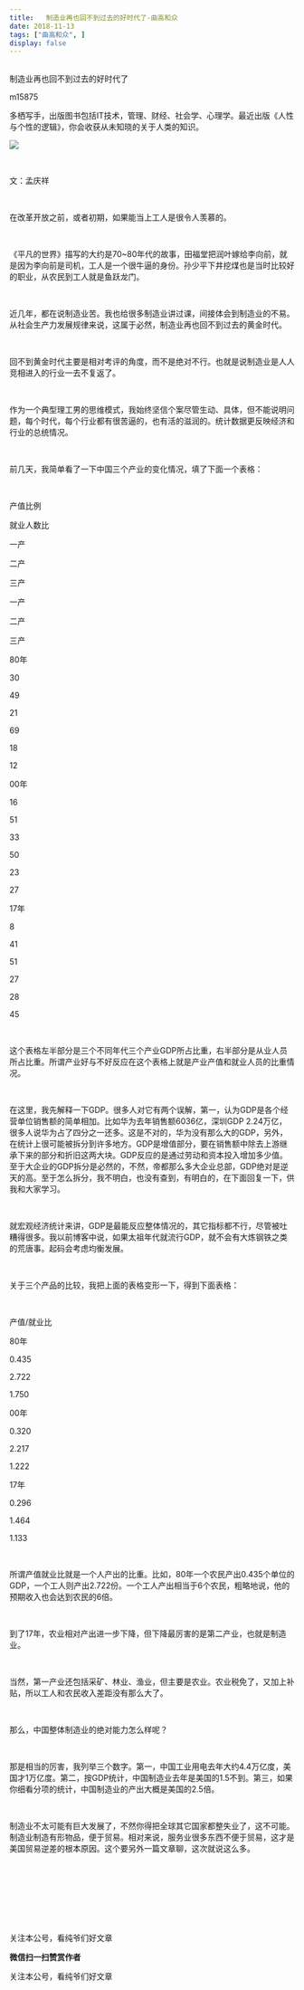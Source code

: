 ```yaml
---
title:   制造业再也回不到过去的好时代了-曲高和众
date: 2018-11-13
tags: ["曲高和众", ]
display: false
---
```



## 



制造业再也回不到过去的好时代了




m15875




多栖写手，出版图书包括IT技术，管理、财经、社会学、心理学。最近出版《人性与个性的逻辑》，你会收获从未知晓的关于人类的知识。


<img class="" data-ratio="1" src="https://mmbiz.qpic.cn/mmbiz/fxGMiaL5Zj1gQ8kf6af6WViaEwj9X2XXtKrBlfumMtX8CAomY2k3JRV71BKacA9VobQTjVicUSLvfnVSiaztp0hnpQ/640?wx_fmt=gif" data-type="gif" data-w="174" style=""/>

&nbsp;

文：孟庆祥

&nbsp;

在改革开放之前，或者初期，如果能当上工人是很令人羡慕的。

&nbsp;

《平凡的世界》描写的大约是70~80年代的故事，田福堂把润叶嫁给李向前，就是因为李向前是司机，工人是一个很牛逼的身份。孙少平下井挖煤也是当时比较好的职业，从农民到工人就是鱼跃龙门。

&nbsp;

近几年，都在说制造业苦。我也给很多制造业讲过课，间接体会到制造业的不易。从社会生产力发展规律来说，这属于必然，制造业再也回不到过去的黄金时代。

&nbsp;

回不到黄金时代主要是相对考评的角度，而不是绝对不行。也就是说制造业是人人竞相进入的行业一去不复返了。

&nbsp;

作为一个典型理工男的思维模式，我始终坚信个案尽管生动、具体，但不能说明问题，每个时代，每个行业都有很苦逼的，也有活的滋润的。统计数据更反映经济和行业的总统情况。

&nbsp;

前几天，我简单看了一下中国三个产业的变化情况，填了下面一个表格：

&nbsp;

产值比例

就业人数比

一产

二产

三产

一产

二产

三产

80年

30

49

21

69

18

12

00年

16

51

33

50

23

27

17年

8

41

51

27

28

45

&nbsp;

这个表格左半部分是三个不同年代三个产业GDP所占比重，右半部分是从业人员所占比重。所谓产业好与不好反应在这个表格上就是产业产值和就业人员的比重情况。

&nbsp;

在这里，我先解释一下GDP。很多人对它有两个误解，第一，认为GDP是各个经营单位销售额的简单相加。比如华为去年销售额6036亿，深圳GDP 2.24万亿，很多人说华为占了四分之一还多。这是不对的，华为没有那么大的GDP，另外，在统计上很可能被拆分到许多地方。GDP是增值部分，要在销售额中除去上游继承下来的部分和折旧这两大块。GDP反应的是通过劳动和资本投入增加多少值。至于大企业的GDP拆分是必然的，不然，帝都那么多大企业总部，GDP绝对是逆天的高。至于怎么拆分，我不明白，也没有查到，有明白的，在下面回复一下，供我和大家学习。

&nbsp;

就宏观经济统计来讲，GDP是最能反应整体情况的，其它指标都不行，尽管被吐糟得很多。我以前博客中说，如果太祖年代就流行GDP，就不会有大炼钢铁之类的荒唐事。起码会考虑均衡发展。

&nbsp;

关于三个产品的比较，我把上面的表格变形一下，得到下面表格：

&nbsp;

产值/就业比

80年

0.435 

2.722 

1.750 

00年

0.320 

2.217 

1.222 

17年

0.296 

1.464 

1.133 

&nbsp;

所谓产值就业比就是一个人产出的比重。比如，80年一个农民产出0.435个单位的GDP，一个工人则产出2.722份。一个工人产出相当于6个农民，粗略地说，他的预期收入也会达到农民的6倍。

&nbsp;

到了17年，农业相对产出进一步下降，但下降最厉害的是第二产业，也就是制造业。

&nbsp;

当然，第一产业还包括采矿、林业、渔业，但主要是农业。农业税免了，又加上补贴，所以工人和农民收入差距没有那么大了。

&nbsp;

那么，中国整体制造业的绝对能力怎么样呢？

&nbsp;

那是相当的厉害，我列举三个数字。第一，中国工业用电去年大约4.4万亿度，美国才1万亿度。第二，按GDP统计，中国制造业去年是美国的1.5不到。第三，如果你细看分项的统计，中国制造业的产出大概是美国的2.5倍。

&nbsp;

制造业不太可能有巨大发展了，不然你得把全球其它国家都整失业了，这不可能。制造业制造有形物品，便于贸易。相对来说，服务业很多东西不便于贸易，这才是美国贸易逆差的根本原因。这个要另外一篇文章聊，这次就说这么多。

&nbsp;

&nbsp;

&nbsp;

&nbsp;



关注本公号，看纯爷们好文章


**微信扫一扫赞赏作者**






关注本公号，看纯爷们好文章